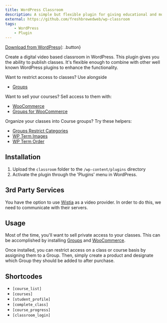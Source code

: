 ```yaml
---
title: WordPress Classroom
description: A simple but flexible plugin for giving educational and monetizable functionality to your WordPress installation.
external: https://github.com/freshbrewedweb/wp-classroom
tags:
    - WordPress
    - Plugin
---
```


[Download from WordPress](https://wordpress.org/plugins/classroom/){: .button}

Create a digital video based classroom in WordPress. This plugin gives you the ability to publish classes. It's flexible enough to combine with other well known WordPress plugins to enhance the functionality.

Want to restrict access to classes? Use alongside
- [Groups](https://en-ca.wordpress.org/plugins/groups/)

Want to sell your courses? Sell access to them with:
- [WooCommerce](https://en-ca.wordpress.org/plugins/woocommerce/)
- [Groups for WooCommerce](https://woocommerce.com/products/groups-woocommerce/)

Organize your classes into Course groups? Try these helpers:
- [Groups Restrict Categories](https://www.itthinx.com/plugins/groups-restrict-categories/)
- [WP Term Images](https://wordpress.org/plugins/wp-term-images/)
- [WP Term Order](https://wordpress.org/plugins/wp-term-order/)


## Installation

1. Upload the `classroom` folder to the `/wp-content/plugins` directory
2. Activate the plugin through the 'Plugins' menu in WordPress.

## 3rd Party Services

You have the option to use [Wistia](https://wistia.com) as a video provider. In order to do this, we need to communicate with their servers.

## Usage

Most of the time, you'll want to sell private access to your classes. This can be accomplished by installing [Groups](https://en-ca.wordpress.org/plugins/groups/) and [WooCommerce](https://en-ca.wordpress.org/plugins/woocommerce/).

Once installed, you can restrict access on a class or course basis by assigning them to a Group. Then, simply create a product and designate which Group they should be added to after purchase.

## Shortcodes
- `[course_list]`
- `[courses]`
- `[student_profile]`
- `[complete_class]`
- `[course_progress]`
- `[classroom_login]`
